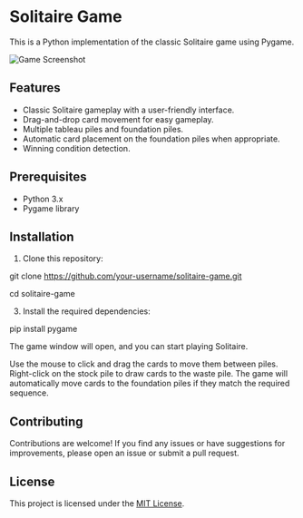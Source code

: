# Solitaire Game

This is a Python implementation of the classic Solitaire game using Pygame.

![Game Screenshot](screenshot.png)

## Features

- Classic Solitaire gameplay with a user-friendly interface.
- Drag-and-drop card movement for easy gameplay.
- Multiple tableau piles and foundation piles.
- Automatic card placement on the foundation piles when appropriate.
- Winning condition detection.

## Prerequisites

- Python 3.x
- Pygame library

## Installation

1. Clone this repository:

git clone https://github.com/your-username/solitaire-game.git

cd solitaire-game


3. Install the required dependencies:

pip install pygame


The game window will open, and you can start playing Solitaire.

Use the mouse to click and drag the cards to move them between piles. Right-click on the stock pile to draw cards to the waste pile. The game will automatically move cards to the foundation piles if they match the required sequence.

## Contributing

Contributions are welcome! If you find any issues or have suggestions for improvements, please open an issue or submit a pull request.

## License

This project is licensed under the [MIT License](LICENSE).

